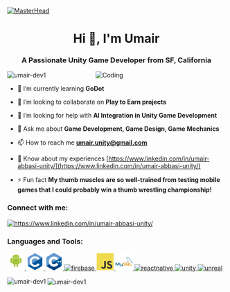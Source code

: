 [![MasterHead](https://i.postimg.cc/wxDFHDKp/Developer.png)](https://www.linkedin.com/in/umair-abbasi-unity/)
<h1 align="center">Hi 👋, I'm Umair</h1>
<h3 align="center">A Passionate Unity Game Developer from SF, California</h3>
<img align="right" alt="Coding" width="300" src="https://i.postimg.cc/kX9s5D9t/animation-500-kyida2-unscreen-1-1.gif">
<p align="left"> <img src="https://komarev.com/ghpvc/?username=umair-dev1&label=Profile%20views&color=0e75b6&style=flat" alt="umair-dev1" /> </p>

- 🌱 I’m currently learning **GoDot**

- 👯 I’m looking to collaborate on **Play to Earn projects**

- 🤝 I’m looking for help with **AI Integration in Unity Game Development**

- 💬 Ask me about **Game Development, Game Design, Game Mechanics**

- 📫 How to reach me **umair.unity@gmail.com**

- 📄 Know about my experiences [https://www.linkedin.com/in/umair-abbasi-unity/](https://www.linkedin.com/in/umair-abbasi-unity/)

- ⚡ Fun fact **My thumb muscles are so well-trained from testing mobile games that I could probably win a thumb wrestling championship!**

<h3 align="left">Connect with me:</h3>
<p align="left">
<a href="https://www.linkedin.com/in/umair-abbasi-unity/" target="blank"><img align="center" src="https://raw.githubusercontent.com/rahuldkjain/github-profile-readme-generator/master/src/images/icons/Social/linked-in-alt.svg" alt="https://www.linkedin.com/in/umair-abbasi-unity/" height="30" width="40" /></a>
</p>

<h3 align="left">Languages and Tools:</h3>
<p align="left"> <a href="https://developer.android.com" target="_blank" rel="noreferrer"> <img src="https://raw.githubusercontent.com/devicons/devicon/master/icons/android/android-original-wordmark.svg" alt="android" width="40" height="40"/> </a> <a href="https://www.cprogramming.com/" target="_blank" rel="noreferrer"> <img src="https://raw.githubusercontent.com/devicons/devicon/master/icons/c/c-original.svg" alt="c" width="40" height="40"/> </a> <a href="https://www.w3schools.com/cpp/" target="_blank" rel="noreferrer"> <img src="https://raw.githubusercontent.com/devicons/devicon/master/icons/cplusplus/cplusplus-original.svg" alt="cplusplus" width="40" height="40"/> </a> <a href="https://firebase.google.com/" target="_blank" rel="noreferrer"> <img src="https://www.vectorlogo.zone/logos/firebase/firebase-icon.svg" alt="firebase" width="40" height="40"/> </a> <a href="https://developer.mozilla.org/en-US/docs/Web/JavaScript" target="_blank" rel="noreferrer"> <img src="https://raw.githubusercontent.com/devicons/devicon/master/icons/javascript/javascript-original.svg" alt="javascript" width="40" height="40"/> </a> <a href="https://www.mysql.com/" target="_blank" rel="noreferrer"> <img src="https://raw.githubusercontent.com/devicons/devicon/master/icons/mysql/mysql-original-wordmark.svg" alt="mysql" width="40" height="40"/> </a> <a href="https://reactnative.dev/" target="_blank" rel="noreferrer"> <img src="https://reactnative.dev/img/header_logo.svg" alt="reactnative" width="40" height="40"/> </a> <a href="https://unity.com/" target="_blank" rel="noreferrer"> <img src="https://www.vectorlogo.zone/logos/unity3d/unity3d-icon.svg" alt="unity" width="40" height="40"/> </a> <a href="https://unrealengine.com/" target="_blank" rel="noreferrer"> <img src="https://raw.githubusercontent.com/kenangundogan/fontisto/036b7eca71aab1bef8e6a0518f7329f13ed62f6b/icons/svg/brand/unreal-engine.svg" alt="unreal" width="40" height="40"/> </a> </p>

<p><img align="left" src="https://github-readme-stats.vercel.app/api/top-langs?username=umair-dev1&show_icons=true&locale=en&layout=compact" alt="umair-dev1" /></p>

<p>&nbsp;<img align="center" src="https://github-readme-stats.vercel.app/api?username=umair-dev1&show_icons=true&locale=en" alt="umair-dev1" /></p>
